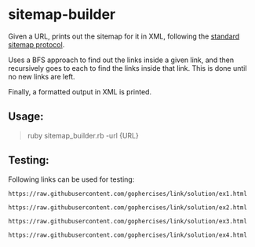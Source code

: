 # sitemap-builder

Given a URL, prints out the sitemap for it in XML, following the [standard sitemap protocol](https://www.sitemaps.org/index.html).

Uses a BFS approach to find out the links inside a given link, and then recursively goes to each to find the links inside that link. This is done until no new links are left.

Finally, a formatted output in XML is printed.
## Usage: 
  > ruby sitemap_builder.rb -url {URL}

## Testing:
  Following links can be used for testing:

    https://raw.githubusercontent.com/gophercises/link/solution/ex1.html

    https://raw.githubusercontent.com/gophercises/link/solution/ex2.html

    https://raw.githubusercontent.com/gophercises/link/solution/ex3.html

    https://raw.githubusercontent.com/gophercises/link/solution/ex4.html
